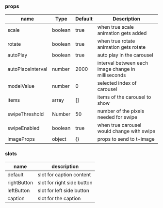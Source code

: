 ### props

| name              | Type    | Default | Description                                        |
| ----------------- | ------- | ------- | -------------------------------------------------- |
| scale             | boolean | true    | when true scale animation gets added               |
| rotate            | boolean | true    | when true rotate animation gets rotate             |
| autoPlay          | boolean | true    | auto play in the carousel                          |
| autoPlaceInterval | number  | 2000    | interval between each image change in milliseconds |
| modelValue        | number  | 0       | selected index of carousel                         |
| items             | array   | []      | items of the carousel to show                      |
| swipeThreshold    | Number  | 50      | number of the pixels needed for swipe              |
| swipeEnabled      | boolean | true    | when true carousel would change with swipe         |
| imageProps        | object  | {}      | props to send to t-image                           |

### slots

| name        | description                |
| ----------- | -------------------------- |
| default     | slot for caption content   |
| rightButton | slot for right side button |
| leftButton  | slot for left side button  |
| caption     | slot for the caption       |

<!-- @import "[TOC]" {cmd="toc" depthFrom=1 depthTo=6 orderedList=false} -->
